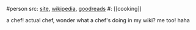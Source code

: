 #person 
src: [site](https://www.curiouscook.com), [wikipedia](https://en.wikipedia.org/wiki/Harold_McGee), [goodreads](https://www.goodreads.com/author/show/58484.Harold_McGee) 
#: [[cooking]] 

a chef! actual chef, wonder what a chef's doing in my wiki? me too! haha